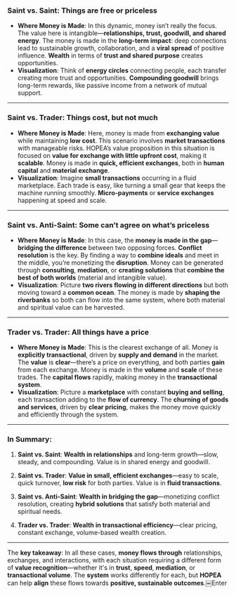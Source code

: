 ### **Saint vs. Saint**: **Things are free or priceless**

- **Where Money is Made**: In this dynamic, money isn’t really the focus. The value here is intangible—**relationships, trust, goodwill, and shared energy**. The money is made in the **long-term impact**: deep connections lead to sustainable growth, collaboration, and a **viral spread** of positive influence. **Wealth** in terms of **trust and shared purpose** creates opportunities.
- **Visualization**: Think of **energy circles** connecting people, each transfer creating more trust and opportunities. **Compounding goodwill** brings long-term rewards, like passive income from a network of mutual support.

---

### **Saint vs. Trader**: **Things cost, but not much**

- **Where Money is Made**: Here, money is made from **exchanging value** while maintaining **low cost**. This scenario involves **market transactions** with manageable risks. HOPEA’s value proposition in this situation is focused on **value for exchange with little upfront cost**, making it **scalable**. Money is made in **quick, efficient exchanges**, both in **human capital** and **material exchange**.
- **Visualization**: Imagine **small transactions** occurring in a fluid marketplace. Each trade is easy, like turning a small gear that keeps the machine running smoothly. **Micro-payments** or **service exchanges** happening at speed and scale.

---

### **Saint vs. Anti-Saint**: **Some can’t agree on what’s priceless**

- **Where Money is Made**: In this case, the **money is made in the gap**—**bridging the difference** between two opposing forces. **Conflict resolution** is the key. By finding a way to **combine ideals** and meet in the middle, you’re monetizing the **disruption**. Money can be generated through **consulting**, **mediation**, or **creating solutions** that **combine the best of both worlds** (material and intangible value).
- **Visualization**: Picture **two rivers flowing in different directions** but both moving toward a **common ocean**. The money is made by **shaping the riverbanks** so both can flow into the same system, where both material and spiritual value can be harvested.

---

### **Trader vs. Trader**: **All things have a price**

- **Where Money is Made**: This is the clearest exchange of all. Money is **explicitly transactional**, driven by **supply and demand** in the market. The **value** is **clear**—there’s a price on everything, and both parties **gain** from each exchange. Money is made in the **volume** and **scale** of these trades. The **capital flows** rapidly, making money in the **transactional system**.
- **Visualization**: Picture a **marketplace** with constant **buying and selling**, each transaction adding to the **flow of currency**. The **churning of goods and services**, driven by **clear pricing**, makes the money move quickly and efficiently through the system.

---

### **In Summary**:

1. **Saint vs. Saint**: **Wealth in relationships** and long-term growth—slow, steady, and compounding. Value is in shared energy and goodwill.
   
2. **Saint vs. Trader**: **Value in small, efficient exchanges**—easy to scale, quick turnover, **low risk** for both parties. Value is in **fluid transactions**.

3. **Saint vs. Anti-Saint**: **Wealth in bridging the gap**—monetizing conflict resolution, creating **hybrid solutions** that satisfy both material and spiritual needs.

4. **Trader vs. Trader**: **Wealth in transactional efficiency**—clear pricing, constant exchange, volume-based wealth creation.

---

The **key takeaway**: In all these cases, **money flows through** relationships, exchanges, and interactions, with each situation requiring a different form of **value recognition**—whether it's in **trust**, **speed**, **mediation**, or **transactional volume**. The **system** works differently for each, but **HOPEA** can help **align** these flows towards **positive, sustainable outcomes**.￼Enter
